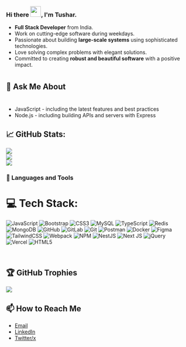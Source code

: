 ### Hi there <img src="https://github.com/TheDudeThatCode/TheDudeThatCode/blob/master/Assets/Hi.gif" width="29px">, I'm Tushar.

- **Full Stack Developer** from India.  
- Work on cutting-edge software during weekdays.  
- Passionate about building **large-scale systems** using sophisticated technologies.  
- Love solving complex problems with elegant solutions.  
- Committed to creating **robust and beautiful software** with a positive impact.
#

## 💬 Ask Me About
#
- JavaScript - including the latest features and best practices
- Node.js - including building APIs and servers with Express
  

## 📈 GitHub Stats:
![](https://github-readme-stats.vercel.app/api?username=Tusharwasake&theme=dark&hide_border=false&include_all_commits=true&count_private=true)<br/>
![](https://github-readme-streak-stats.herokuapp.com/?user=Tusharwasake&theme=dark&hide_border=false)<br/>
![](https://github-readme-stats.vercel.app/api/top-langs/?username=Tusharwasake&theme=dark&hide_border=false&include_all_commits=true&count_private=true&layout=compact)

### 🧰 Languages and Tools
# 💻 Tech Stack:

![JavaScript](https://img.shields.io/badge/javascript-%23323330.svg?style=for-the-badge&logo=javascript&logoColor=%23F7DF1E)  ![Bootstrap](https://img.shields.io/badge/bootstrap-%238511FA.svg?style=for-the-badge&logo=bootstrap&logoColor=white)  ![CSS3](https://img.shields.io/badge/css3-%231572B6.svg?style=for-the-badge&logo=css3&logoColor=white)  ![MySQL](https://img.shields.io/badge/mysql-4479A1.svg?style=for-the-badge&logo=mysql&logoColor=white)  ![TypeScript](https://img.shields.io/badge/typescript-%23007ACC.svg?style=for-the-badge&logo=typescript&logoColor=white)  ![Redis](https://img.shields.io/badge/redis-%23DD0031.svg?style=for-the-badge&logo=redis&logoColor=white)  ![MongoDB](https://img.shields.io/badge/MongoDB-%234ea94b.svg?style=for-the-badge&logo=mongodb&logoColor=white)  ![GitHub](https://img.shields.io/badge/github-%23121011.svg?style=for-the-badge&logo=github&logoColor=white)  ![GitLab](https://img.shields.io/badge/gitlab-%23181717.svg?style=for-the-badge&logo=gitlab&logoColor=white)  ![Git](https://img.shields.io/badge/git-%23F05033.svg?style=for-the-badge&logo=git&logoColor=white)  ![Postman](https://img.shields.io/badge/Postman-FF6C37?style=for-the-badge&logo=postman&logoColor=white)  ![Docker](https://img.shields.io/badge/docker-%230db7ed.svg?style=for-the-badge&logo=docker&logoColor=white)  ![Figma](https://img.shields.io/badge/figma-%23F24E1E.svg?style=for-the-badge&logo=figma&logoColor=white)  ![TailwindCSS](https://img.shields.io/badge/tailwindcss-%2338B2AC.svg?style=for-the-badge&logo=tailwind-css&logoColor=white)  ![Webpack](https://img.shields.io/badge/webpack-%238DD6F9.svg?style=for-the-badge&logo=webpack&logoColor=black)  ![NPM](https://img.shields.io/badge/NPM-%23CB3837.svg?style=for-the-badge&logo=npm&logoColor=white)  ![NestJS](https://img.shields.io/badge/nestjs-%23E0234E.svg?style=for-the-badge&logo=nestjs&logoColor=white)  ![Next JS](https://img.shields.io/badge/Next-black?style=for-the-badge&logo=next.js&logoColor=white)  ![jQuery](https://img.shields.io/badge/jquery-%230769AD.svg?style=for-the-badge&logo=jquery&logoColor=white)  
![Vercel](https://img.shields.io/badge/vercel-%23000000.svg?style=for-the-badge&logo=vercel&logoColor=white)  ![HTML5](https://img.shields.io/badge/html5-%23E34F26.svg?style=for-the-badge&logo=html5&logoColor=white)

<br />

## 🏆 GitHub Trophies
![](https://github-profile-trophy.vercel.app/?username=Tusharwasake&theme=light&no-frame=false&no-bg=true&margin-w=4)


## 📫 How to Reach Me

- [Email](mailto:tusharwasake@gmail.com)
- [LinkedIn](https://www.linkedin.com/in/tusharwasake/)
- [Twitter/x](https://x.com/TusharWasake)




<!--
**Tusharwasake/Tusharwasake** is a ✨ _special_ ✨ repository because its `README.md` (this file) appears on your GitHub profile.

Here are some ideas to get you started:

- 🔭 I’m currently working on ...
- 🌱 I’m currently learning ...
- 👯 I’m looking to collaborate on ...
- 🤔 I’m looking for help with ...
- 💬 Ask me about ...
- 📫 How to reach me: ...
- 😄 Pronouns: ...
- ⚡ Fun fact: ...
-->
